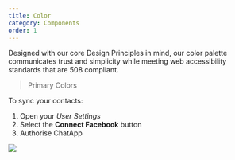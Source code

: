```yaml
---
title: Color
category: Components
order: 1
---
```


Designed with our core Design Principles in mind, our color palette communicates trust and simplicity while meeting web accessibility standards that are 508 compliant. 

> Primary Colors

To sync your contacts:

1. Open your *User Settings*
2. Select the **Connect Facebook** button
3. Authorise ChatApp

![](//placehold.it/800x600)